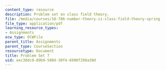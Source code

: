 ```yaml
---
content_type: resource
description: Problem set on class field theory.
file: /media/courses/18-786-number-theory-ii-class-field-theory-spring-2016/eec38dc989b9580d30f46990f298a30d_MIT18_786S16_pset7.pdf
file_type: application/pdf
learning_resource_types:
- Assignments
ocw_type: OCWFile
parent_title: Assignments
parent_type: CourseSection
resourcetype: Document
title: Problem Set 7
uid: eec38dc9-89b9-580d-30f4-6990f298a30d
---
```

